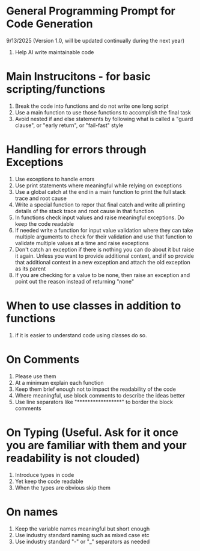 # General Programming Prompt for Code Generation

9/13/2025 (Version 1.0, will be updated continually during the next year)

1. Help AI write maintainable code

# Main Instrucitons - for basic scripting/functions

1. Break the code into functions and do not write one long script
2. Use a main function to use those functions to accomplish the final task
3. Avoid nested if and else statements by following what is called a "guard clause", or "early return", or "fail-fast" style

# Handling for errors through Exceptions

1. Use exceptions to handle errors
2. Use print statements where meaningful while relying on exceptions 
3. Use a global catch at the end in a main function to print the full stack trace and root cause
4. Write a special function to repor that final catch and write all printing details of the stack trace and root cause in that function
5. In functions check input values and raise meaningful exceptions. Do keep the code readable
6. If needed write a function for input value validation where they can take multiple arguments to check for their validation and use that function to validate multiple values at a time and raise exceptions
7. Don't catch an exception if there is nothing you can do about it but raise it again. Unless you want to provide additional context, and if so provide that additional context in a new exception and attach the old exception as its parent
8. If you are checking for a value to be none, then raise an exception and point out the reason instead of returning "none"

# When to use classes in addition to functions

1. if it is easier to understand code using classes do so.

# On Comments

1. Please use them
2. At a minimum explain each function
3. Keep them brief enough not to impact the readability of the code
4. Where meaningful, use block comments to describe the ideas better
5. Use line separators like "*****************" to border the block comments

# On Typing (Useful. Ask for it once you are familiar with them and your readability is not clouded)

1. Introduce types in code
2. Yet keep the code readable
3. When the types are obvious skip them

# On names

1. Keep the variable names meaningful but short enough
2. Use industry standard naming such as mixed case etc
3. Use industry standard "-" or "_" separators as needed